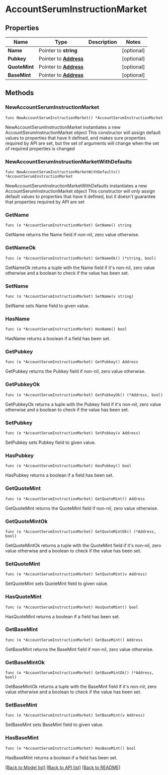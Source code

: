 # AccountSerumInstructionMarket

## Properties

Name | Type | Description | Notes
------------ | ------------- | ------------- | -------------
**Name** | Pointer to **string** |  | [optional] 
**Pubkey** | Pointer to [**Address**](Address.md) |  | [optional] 
**QuoteMint** | Pointer to [**Address**](Address.md) |  | [optional] 
**BaseMint** | Pointer to [**Address**](Address.md) |  | [optional] 

## Methods

### NewAccountSerumInstructionMarket

`func NewAccountSerumInstructionMarket() *AccountSerumInstructionMarket`

NewAccountSerumInstructionMarket instantiates a new AccountSerumInstructionMarket object
This constructor will assign default values to properties that have it defined,
and makes sure properties required by API are set, but the set of arguments
will change when the set of required properties is changed

### NewAccountSerumInstructionMarketWithDefaults

`func NewAccountSerumInstructionMarketWithDefaults() *AccountSerumInstructionMarket`

NewAccountSerumInstructionMarketWithDefaults instantiates a new AccountSerumInstructionMarket object
This constructor will only assign default values to properties that have it defined,
but it doesn't guarantee that properties required by API are set

### GetName

`func (o *AccountSerumInstructionMarket) GetName() string`

GetName returns the Name field if non-nil, zero value otherwise.

### GetNameOk

`func (o *AccountSerumInstructionMarket) GetNameOk() (*string, bool)`

GetNameOk returns a tuple with the Name field if it's non-nil, zero value otherwise
and a boolean to check if the value has been set.

### SetName

`func (o *AccountSerumInstructionMarket) SetName(v string)`

SetName sets Name field to given value.

### HasName

`func (o *AccountSerumInstructionMarket) HasName() bool`

HasName returns a boolean if a field has been set.

### GetPubkey

`func (o *AccountSerumInstructionMarket) GetPubkey() Address`

GetPubkey returns the Pubkey field if non-nil, zero value otherwise.

### GetPubkeyOk

`func (o *AccountSerumInstructionMarket) GetPubkeyOk() (*Address, bool)`

GetPubkeyOk returns a tuple with the Pubkey field if it's non-nil, zero value otherwise
and a boolean to check if the value has been set.

### SetPubkey

`func (o *AccountSerumInstructionMarket) SetPubkey(v Address)`

SetPubkey sets Pubkey field to given value.

### HasPubkey

`func (o *AccountSerumInstructionMarket) HasPubkey() bool`

HasPubkey returns a boolean if a field has been set.

### GetQuoteMint

`func (o *AccountSerumInstructionMarket) GetQuoteMint() Address`

GetQuoteMint returns the QuoteMint field if non-nil, zero value otherwise.

### GetQuoteMintOk

`func (o *AccountSerumInstructionMarket) GetQuoteMintOk() (*Address, bool)`

GetQuoteMintOk returns a tuple with the QuoteMint field if it's non-nil, zero value otherwise
and a boolean to check if the value has been set.

### SetQuoteMint

`func (o *AccountSerumInstructionMarket) SetQuoteMint(v Address)`

SetQuoteMint sets QuoteMint field to given value.

### HasQuoteMint

`func (o *AccountSerumInstructionMarket) HasQuoteMint() bool`

HasQuoteMint returns a boolean if a field has been set.

### GetBaseMint

`func (o *AccountSerumInstructionMarket) GetBaseMint() Address`

GetBaseMint returns the BaseMint field if non-nil, zero value otherwise.

### GetBaseMintOk

`func (o *AccountSerumInstructionMarket) GetBaseMintOk() (*Address, bool)`

GetBaseMintOk returns a tuple with the BaseMint field if it's non-nil, zero value otherwise
and a boolean to check if the value has been set.

### SetBaseMint

`func (o *AccountSerumInstructionMarket) SetBaseMint(v Address)`

SetBaseMint sets BaseMint field to given value.

### HasBaseMint

`func (o *AccountSerumInstructionMarket) HasBaseMint() bool`

HasBaseMint returns a boolean if a field has been set.


[[Back to Model list]](../README.md#documentation-for-models) [[Back to API list]](../README.md#documentation-for-api-endpoints) [[Back to README]](../README.md)


